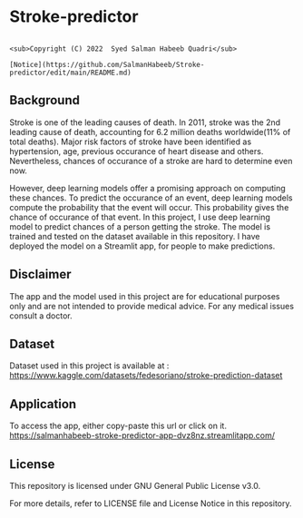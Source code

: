 # Stroke-predictor
                                                                                                 <sub>Copyright (C) 2022  Syed Salman Habeeb Quadri</sub>
                                                                                                                                                 [Notice](https://github.com/SalmanHabeeb/Stroke-predictor/edit/main/README.md)

## Background
Stroke is one of the leading causes of death. In 2011, stroke was the 2nd leading cause of death, accounting for 6.2 million deaths worldwide(11% of total deaths). Major risk factors of stroke have been identified as hypertension, age, previous occurance of heart disease and others. Nevertheless, chances of occurance of a stroke are hard to determine even now. 

However, deep learning models offer a promising approach on computing these chances. To predict the occurance of an event, deep learning models compute the probability that the event will occur. This probability gives the chance of occurance of that event. In this project, I use deep learning model to predict chances of a person getting the stroke. The model is trained and tested on the dataset available in this repository. I have deployed the model on a Streamlit app, for people to make predictions.

## Disclaimer
The app and the model used in this project are for educational purposes only and are not intended to provide medical advice. For any medical issues consult a doctor.

## Dataset

Dataset used in this project is available at : https://www.kaggle.com/datasets/fedesoriano/stroke-prediction-dataset

## Application

To access the app, either copy-paste this url or click on it.
https://salmanhabeeb-stroke-predictor-app-dvz8nz.streamlitapp.com/

## License

This repository is licensed under GNU General Public License v3.0.

For more details, refer to LICENSE file and License Notice in this repository.
